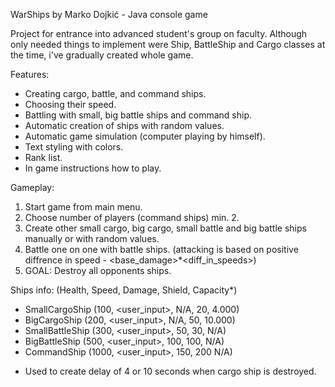 WarShips by Marko Dojkić - Java console game

Project for entrance into advanced student's group on faculty. Although only needed things to implement were Ship, BattleShip and Cargo classes at the time, i've gradually created whole game.

Features:

- Creating cargo, battle, and command ships.
- Choosing their speed.
- Battling with small, big battle ships and command ship.
- Automatic creation of ships with random values.
- Automatic game simulation (computer playing by himself).
- Text styling with colors.
- Rank list. 
- In game instructions how to play.

Gameplay:
1. Start game from main menu.
2. Choose number of players (command ships) min. 2.
3. Create other small cargo, big cargo, small battle and big battle ships manually or with random values.
4. Battle one on one with battle ships. (attacking is based on positive diffrence in speed - <base_damage>*<diff_in_speeds>)
5. GOAL: Destroy all opponents ships.

Ships info: (Health, Speed, Damage, Shield, Capacity*)
- SmallCargoShip (100, <user_input>, N/A, 20, 4.000)
- BigCargoShip   (200, <user_input>, N/A, 50, 10.000)
- SmallBattleShip (300, <user_input>, 50, 30, N/A)
- BigBattleShip  (500, <user_input>, 100, 100, N/A)
- CommandShip (1000, <user_input>, 150, 200 N/A)

* Used to create delay of 4 or 10 seconds when cargo ship is destroyed.
